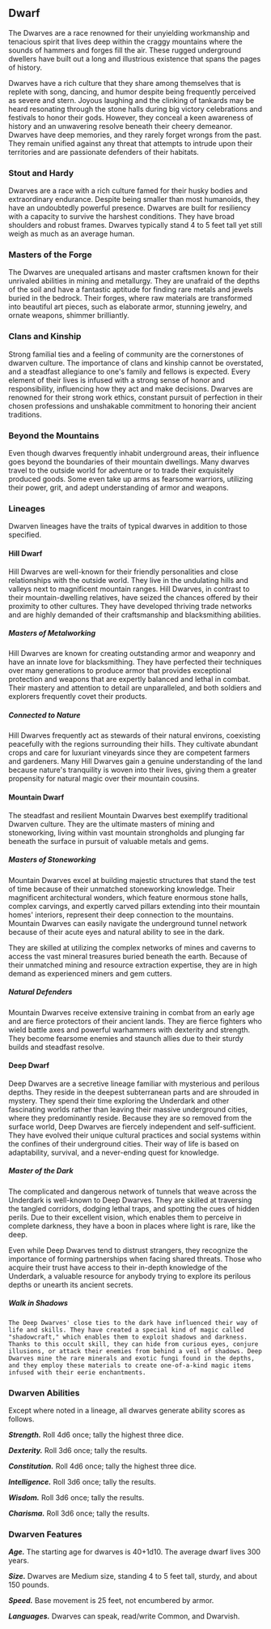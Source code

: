 ## Dwarf

The Dwarves are a race renowned for their unyielding workmanship and tenacious spirit that lives deep within the craggy mountains where the sounds of hammers and forges fill the air. These rugged underground dwellers have built out a long and illustrious existence that spans the pages of history.

Dwarves have a rich culture that they share among themselves that is replete with song, dancing, and humor despite being frequently perceived as severe and stern. Joyous laughing and the clinking of tankards may be heard resonating through the stone halls during big victory celebrations and festivals to honor their gods. However, they conceal a keen awareness of history and an unwavering resolve beneath their cheery demeanor. Dwarves have deep memories, and they rarely forget wrongs from the past. They remain unified against any threat that attempts to intrude upon their territories and are passionate defenders of their habitats.

### Stout and Hardy

Dwarves are a race with a rich culture famed for their husky bodies and extraordinary endurance. Despite being smaller than most humanoids, they have an undoubtedly powerful presence. Dwarves are built for resiliency with a capacity to survive the harshest conditions. They have broad shoulders and robust frames. Dwarves typically stand 4 to 5 feet tall yet still weigh as much as an average human.

### Masters of the Forge

The Dwarves are unequaled artisans and master craftsmen known for their unrivaled abilities in mining and metallurgy. They are unafraid of the depths of the soil and have a fantastic aptitude for finding rare metals and jewels buried in the bedrock. Their forges, where raw materials are transformed into beautiful art pieces, such as elaborate armor, stunning jewelry, and ornate weapons, shimmer brilliantly.

### Clans and Kinship

Strong familial ties and a feeling of community are the cornerstones of dwarven culture. The importance of clans and kinship cannot be overstated, and a steadfast allegiance to one's family and fellows is expected. Every element of their lives is infused with a strong sense of honor and responsibility, influencing how they act and make decisions. Dwarves are renowned for their strong work ethics, constant pursuit of perfection in their chosen professions and unshakable commitment to honoring their ancient traditions.

### Beyond the Mountains

Even though dwarves frequently inhabit underground areas, their influence goes beyond the boundaries of their mountain dwellings. Many dwarves travel to the outside world for adventure or to trade their exquisitely produced goods. Some even take up arms as fearsome warriors, utilizing their power, grit, and adept understanding of armor and weapons.

### Lineages

Dwarven lineages have the traits of typical dwarves in addition to those specified.

#### Hill Dwarf

Hill Dwarves are well-known for their friendly personalities and close relationships with the outside world. They live in the undulating hills and valleys next to magnificent mountain ranges. Hill Dwarves, in contrast to their mountain-dwelling relatives, have seized the chances offered by their proximity to other cultures. They have developed thriving trade networks and are highly demanded of their craftsmanship and blacksmithing abilities.

##### Masters of Metalworking

Hill Dwarves are known for creating outstanding armor and weaponry and have an innate love for blacksmithing. They have perfected their techniques over many generations to produce armor that provides exceptional protection and weapons that are expertly balanced and lethal in combat. Their mastery and attention to detail are unparalleled, and both soldiers and explorers frequently covet their products.

##### Connected to Nature

Hill Dwarves frequently act as stewards of their natural environs, coexisting peacefully with the regions surrounding their hills. They cultivate abundant crops and care for luxuriant vineyards since they are competent farmers and gardeners. Many Hill Dwarves gain a genuine understanding of the land because nature's tranquility is woven into their lives, giving them a greater propensity for natural magic over their mountain cousins.

#### Mountain Dwarf

The steadfast and resilient Mountain Dwarves best exemplify traditional Dwarven culture. They are the ultimate masters of mining and stoneworking, living within vast mountain strongholds and plunging far beneath the surface in pursuit of valuable metals and gems.

##### Masters of Stoneworking

Mountain Dwarves excel at building majestic structures that stand the test of time because of their unmatched stoneworking knowledge. Their magnificent architectural wonders, which feature enormous stone halls, complex carvings, and expertly carved pillars extending into their mountain homes' interiors, represent their deep connection to the mountains. Mountain Dwarves can easily navigate the underground tunnel network because of their acute eyes and natural ability to see in the dark.

They are skilled at utilizing the complex networks of mines and caverns to access the vast mineral treasures buried beneath the earth. Because of their unmatched mining and resource extraction expertise, they are in high demand as experienced miners and gem cutters.

##### Natural Defenders

Mountain Dwarves receive extensive training in combat from an early age and are fierce protectors of their ancient lands. They are fierce fighters who wield battle axes and powerful warhammers with dexterity and strength. They become fearsome enemies and staunch allies due to their sturdy builds and steadfast resolve.

#### Deep Dwarf

Deep Dwarves are a secretive lineage familiar with mysterious and perilous depths. They reside in the deepest subterranean parts and are shrouded in mystery. They spend their time exploring the Underdark and other fascinating worlds rather than leaving their massive underground cities, where they predominantly reside. Because they are so removed from the surface world, Deep Dwarves are fiercely independent and self-sufficient. They have evolved their unique cultural practices and social systems within the confines of their underground cities. Their way of life is based on adaptability, survival, and a never-ending quest for knowledge.

##### Master of the Dark

The complicated and dangerous network of tunnels that weave across the Underdark is well-known to Deep Dwarves. They are skilled at traversing the tangled corridors, dodging lethal traps, and spotting the cues of hidden perils. Due to their excellent vision, which enables them to perceive in complete darkness, they have a boon in places where light is rare, like the deep.

Even while Deep Dwarves tend to distrust strangers, they recognize the importance of forming partnerships when facing shared threats. Those who acquire their trust have access to their in-depth knowledge of the Underdark, a valuable resource for anybody trying to explore its perilous depths or unearth its ancient secrets.

##### Walk in Shadows

`The Deep Dwarves' close ties to the dark have influenced their way of life and skills. They have created a special kind of magic called "shadowcraft," which enables them to exploit shadows and darkness. Thanks to this occult skill, they can hide from curious eyes, conjure illusions, or attack their enemies from behind a veil of shadows. Deep Dwarves mine the rare minerals and exotic fungi found in the depths, and they employ these materials to create one-of-a-kind magic items infused with their eerie enchantments.`

### Dwarven Abilities

Except where noted in a lineage, all dwarves generate ability scores as follows.

***Strength.*** Roll 4d6 once; tally the highest three dice.

***Dexterity.*** Roll 3d6 once; tally the results.

***Constitution.*** Roll 4d6 once; tally the highest three dice.

***Intelligence.*** Roll 3d6 once; tally the results.

***Wisdom.*** Roll 3d6 once; tally the results.

***Charisma.*** Roll 3d6 once; tally the results.

### Dwarven Features

***Age.*** The starting age for dwarves is 40+1d10. The average dwarf lives 300 years.

***Size.*** Dwarves are Medium size, standing 4 to 5 feet tall, sturdy, and about 150 pounds.

***Speed.*** Base movement is 25 feet, not encumbered by armor.

***Languages.*** Dwarves can speak, read/write Common, and Dwarvish.